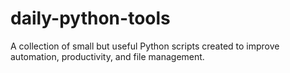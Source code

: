 # daily-python-tools
A collection of small but useful Python scripts created to improve automation, productivity, and file management.
